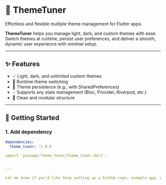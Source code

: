 # 🎨 ThemeTuner

Effortless and flexible multiple theme management for Flutter apps.

**ThemeTuner** helps you manage light, dark, and custom themes with ease. Switch themes at runtime, persist user preferences, and deliver a smooth, dynamic user experience with minimal setup.

---

## ✨ Features

- ✅ Light, dark, and unlimited custom themes
- 🔄 Runtime theme switching
- 💾 Theme persistence (e.g., with SharedPreferences)
- 💡 Supports any state management (Bloc, Provider, Riverpod, etc.)
- 🧩 Clean and modular structure

---

## 🚀 Getting Started

### 1. Add dependency

```yaml
dependencies:
  theme_tuner: ^1.0.0

import 'package:theme_tuner/theme_tuner.dart';


---

Let me know if you'd like help setting up a GitHub repo, example app, or CI badge sections too!
